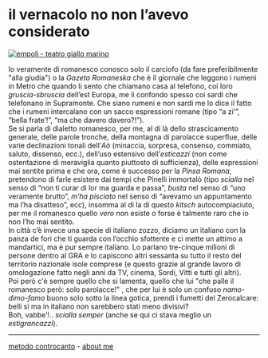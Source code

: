 # il vernacolo no non l’avevo considerato

[![](https://live.staticflickr.com/65535/51792857671_2cc87a0165_c.jpg "empoli - teatro giallo marino")](https://flic.kr/s/aHBqjzwAJ2)

Io veramente di romanesco conosco solo il carciofo (da fare preferibilmente "alla giudia") o la *Gazeta Romaneska* che è il giornale che leggono i rumeni in Metro che quando li sento che chiamano casa al telefono, coi loro *gruscia-sbruscia* dell’est Europa, me li confondo spesso coi sardi che telefonano in Supramonte. Che siano rumeni e non sardi me lo dice il fatto che i rumeni intercalano con un sacco espressioni romane (tipo “a zi’”, “bella frate’!”, “ma che davero davero?!”).   
Se si parla di dialetto romanesco, per me, al di là dello strascicamento generale, delle parole tronche, della montagna di parolacce superflue, delle varie declinazioni tonali dell’*Aò*  (minaccia, sorpresa, consenso, commiato, saluto, dissenso, ecc.), dell’uso estensivo dell’*esticazzi* (non come ostentazione di meraviglia quanto piuttosto di sufficienza), delle espressioni mai sentite prima e che ora, come è successo per la *Pinsa Romana*, pretendono di farle esistere dai tempi che Pinelli immortalò (tipo *scialla* nel senso di “non ti curar di lor ma guarda e passa”, *busta* nel senso di “uno veramente brutto”, *m’ha pisciato* nel senso di “avevamo un appuntamento ma l’ha disatteso”, ecc), insomma al di la di questo *kitsch* autocompiaciuto, per me il romanesco quello *vero* non esiste o forse è talmente raro che io non l’ho mai sentito.  
In città c’è invece una specie di italiano zozzo, diciamo un italiano con la panza de fori che ti guarda con l’occhio sfottente e ci mette un attimo a mandartici, ma è pur sempre italiano. Lo parlano tre-cinque milioni di persone dentro al GRA e lo capiscono altri sessanta su tutto il resto del territorio nazionale isole comprese (e questo grazie al grande lavoro di omologazione fatto negli anni da TV, cinema, Sordi, Vitti e tutti gli altri).  
Poi però c'è sempre quello che si lamenta, quello che lui "che palle il romanesco però: solo parolacce!" , che per lui è solo un confuso *namo-dimo-famo* buono solo sotto la linea gotica, prendi i fumetti del Zerocalcare: belli sì ma in italiano non sarebbero stati meno divisivi?  
Boh, vabbe’!.. *scialla semper* (anche se qui ci stava meglio un *estigrancazzi*).  

---   
[metodo controcanto](https://cacioman.github.io/controcanto000.html) - [about me](https://about.me/cacioman)  


